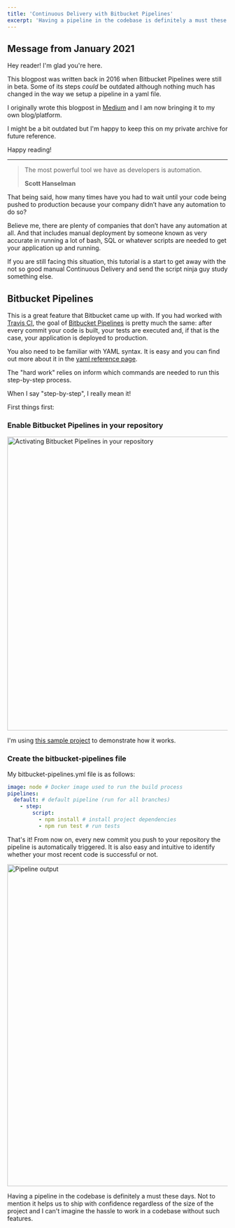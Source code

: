 ```yaml
---
title: 'Continuous Delivery with Bitbucket Pipelines'
excerpt: 'Having a pipeline in the codebase is definitely a must these days and Bitbucket Pipelines certainly help your team achieve that.'
---
```


## Message from January 2021

Hey reader! I'm glad you're here.

This blogpost was written back in 2016 when Bitbucket Pipelines were still in beta.
Some of its steps _could_ be outdated although nothing much has changed in the way we setup a pipeline in a yaml file.

I originally wrote this blogpost in [Medium](https://medium.com/@mersocarlin/continuous-delivery-with-bitbucket-pipelines-f15b829fda1b) and I am now bringing it to my own blog/platform.

I might be a bit outdated but I'm happy to keep this on my private archive for future reference.

Happy reading!

--------------------------


> The most powerful tool we have as developers is automation.
>
> **Scott Hanselman**


That being said, how many times have you had to wait until your code being pushed to production because your company didn’t have any automation to do so?

Believe me, there are plenty of companies that don’t have any automation at all.
And that includes manual deployment by someone known as very accurate in running a lot of bash, SQL or whatever scripts are needed to get your application up and running.

If you are still facing this situation, this tutorial is a start to get away with the not so good manual Continuous Delivery and send the script ninja guy study something else.

## Bitbucket Pipelines

This is a great feature that Bitbucket came up with. If you had worked with [Travis CI](https://travis-ci.org/), the goal of [Bitbucket Pipelines](https://bitbucket.org/product/features/pipelines) is pretty much the same: after every commit your code is built, your tests are executed and, if that is the case, your application is deployed to production.

You also need to be familiar with YAML syntax. It is easy and you can find out more about it in the [yaml reference page](https://yaml.org/start.html).

The "hard work" relies on inform which commands are needed to run this step-by-step process.

When I say "step-by-step", I really mean it!

First things first:

### Enable Bitbucket Pipelines in your repository

<img alt="Activating Bitbucket Pipelines in your repository" height="670" src="/assets/blog/2016-09-26-continuous-delivery-with-bitbucket-pipelines/activating-bitbucket-pipelines.gif" title="Activating Bitbucket Pipelines in your repository" width="1228" />

I'm using [this sample project](https://bitbucket.org/mersocarlin/bitbucket-pipelines/) to demonstrate how it works.

### Create the bitbucket-pipelines file

My bitbucket-pipelines.yml file is as follows:

```yaml
image: node # Docker image used to run the build process
pipelines:
  default: # default pipeline (run for all branches)
    - step:
        script:
          - npm install # install project dependencies
          - npm run test # run tests
```

That's it! From now on, every new commit you push to your repository the pipeline is automatically triggered.
It is also easy and intuitive to identify whether your most recent code is successful or not.

<img alt="Pipeline output" height="734" src="/assets/blog/2016-09-26-continuous-delivery-with-bitbucket-pipelines/bitbucket-pipeline-status.gif" title="Pipeline output" width="1287" />

Having a pipeline in the codebase is definitely a must these days.
Not to mention it helps us to ship with confidence regardless of the size of the project and I can't imagine the hassle to work in a codebase without such features.
